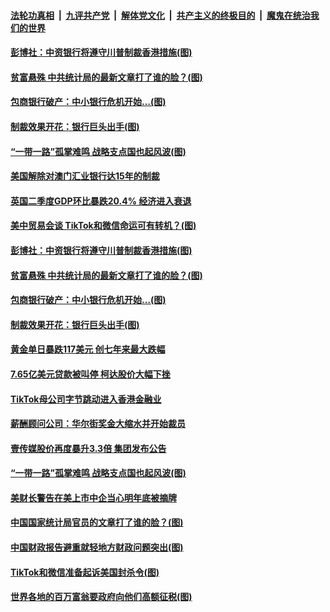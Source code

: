 

####  [法轮功真相](../../../../basic/blob/master/README.md?t=08122231) &nbsp;|&nbsp; [九评共产党](../../../../9ping.md/blob/master/README.md?t=08122231) &nbsp;|&nbsp; [解体党文化](../../../../jtdwh.md/blob/master/README.md?t=08122231)  &nbsp;|&nbsp; [共产主义的终极目的](../../../../gczydzjmd.md/blob/master/README.md?t=08122231) &nbsp;|&nbsp; [魔鬼在统治我们的世界](../../../../mgztzwmdsj.md/blob/master/README.md?t=08122231) 

#### [彭博社：中资银行将遵守川普制裁香港措施(图)](../pages/p5/942722.md?t=08122231) 

#### [贫富悬殊 中共统计局的最新文章打了谁的脸？(图)](../pages/p5/942721.md?t=08122231) 

#### [包商银行破产：中小银行危机开始…(图)](../pages/p5/942675.md?t=08122231) 


#### [制裁效果开花：银行巨头出手(图)](../pages/p5/942673.md?t=08122231) 

#### [“一带一路”孤掌难鸣 战略支点国也起风波(图)](../pages/p5/942629.md?t=08122231) 

#### [美国解除对澳门汇业银行达15年的制裁](../pages/p5/942750.md?t=08122231) 

#### [英国二季度GDP环比暴跌20.4% 经济进入衰退](../pages/p5/942746.md?t=08122231) 

#### [美中贸易会谈 TikTok和微信命运可有转机？(图)](../pages/p5/942744.md?t=08122231) 


#### [彭博社：中资银行将遵守川普制裁香港措施(图)](../pages/p5/942722.md?t=08122231) 

#### [贫富悬殊 中共统计局的最新文章打了谁的脸？(图)](../pages/p5/942721.md?t=08122231) 

#### [包商银行破产：中小银行危机开始…(图)](../pages/p5/942675.md?t=08122231) 


#### [制裁效果开花：银行巨头出手(图)](../pages/p5/942673.md?t=08122231) 

#### [黄金单日暴跌117美元 创七年来最大跌幅](../pages/p5/942665.md?t=08122231) 

#### [7.65亿美元贷款被叫停 柯达股价大幅下挫](../pages/p5/942663.md?t=08122231) 

#### [TikTok母公司字节跳动进入香港金融业](../pages/p5/942659.md?t=08122231) 

#### [薪酬顾问公司：华尔街奖金大缩水并开始裁员](../pages/p5/942657.md?t=08122231) 

#### [壹传媒股价再度暴升3.3倍 集团发布公告](../pages/p5/942632.md?t=08122231) 

#### [“一带一路”孤掌难鸣 战略支点国也起风波(图)](../pages/p5/942629.md?t=08122231) 

#### [美财长警告在美上市中企当心明年底被摘牌](../pages/p5/942618.md?t=08122231) 

#### [中国国家统计局官员的文章打了谁的脸？(图)](../pages/p5/942532.md?t=08122231) 

#### [中国财政报告避重就轻地方财政问题突出(图)](../pages/p5/942548.md?t=08122231) 

#### [TikTok和微信准备起诉美国封杀令(图)](../pages/p5/942545.md?t=08122231) 

#### [世界各地的百万富翁要政府向他们高额征税(图)](../pages/p5/942542.md?t=08122231) 


